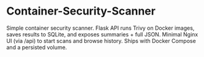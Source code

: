 # Container-Security-Scanner
Simple container security scanner. Flask API runs Trivy on Docker images, saves results to SQLite, and exposes summaries + full JSON. Minimal Nginx UI (via /api) to start scans and browse history. Ships with Docker Compose and a persisted volume.

